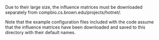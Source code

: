 Due to their large size, the influence matrices must be downloaded separately from compbio.cs.brown.edu/projects/hotnet/.

Note that the example configuration files included with the code assume that the influence matrices have been downloaded and saved to this directory with their default names.